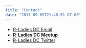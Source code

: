 ```yaml
---
title: "Contact"
date: "2017-09-05T21:48:51-07:00"
---
```



- [R-Ladies DC Email](dc@rladies.org)
- [**R-Ladies DC Meetup**](https://www.meetup.com/rladies-dc/)
- [R-Ladies DC Twitter](https://twitter.com/RLadiesDC)

